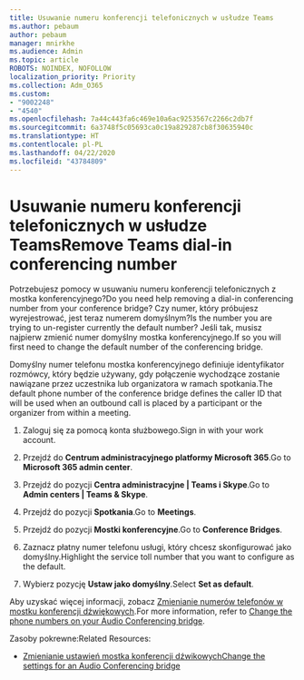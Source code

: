 ```yaml
---
title: Usuwanie numeru konferencji telefonicznych w usłudze Teams
ms.author: pebaum
author: pebaum
manager: mnirkhe
ms.audience: Admin
ms.topic: article
ROBOTS: NOINDEX, NOFOLLOW
localization_priority: Priority
ms.collection: Adm_O365
ms.custom:
- "9002248"
- "4540"
ms.openlocfilehash: 7a44c443fa6c469e10a6ac9253567c2266c2db7f
ms.sourcegitcommit: 6a3748f5c05693ca0c19a829287cb8f30635940c
ms.translationtype: HT
ms.contentlocale: pl-PL
ms.lasthandoff: 04/22/2020
ms.locfileid: "43784809"
---
```

# <a name="remove-teams-dial-in-conferencing-number"></a><span data-ttu-id="b1179-102">Usuwanie numeru konferencji telefonicznych w usłudze Teams</span><span class="sxs-lookup"><span data-stu-id="b1179-102">Remove Teams dial-in conferencing number</span></span>

<span data-ttu-id="b1179-103">Potrzebujesz pomocy w usuwaniu numeru konferencji telefonicznych z mostka konferencyjnego?</span><span class="sxs-lookup"><span data-stu-id="b1179-103">Do you need help removing a dial-in conferencing number from your conference bridge?</span></span> <span data-ttu-id="b1179-104">Czy numer, który próbujesz wyrejestrować, jest teraz numerem domyślnym?</span><span class="sxs-lookup"><span data-stu-id="b1179-104">Is the number you are trying to un-register currently the default number?</span></span> <span data-ttu-id="b1179-105">Jeśli tak, musisz najpierw zmienić numer domyślny mostka konferencyjnego.</span><span class="sxs-lookup"><span data-stu-id="b1179-105">If so you will first need to change the default number of the conferencing bridge.</span></span>

<span data-ttu-id="b1179-106">Domyślny numer telefonu mostka konferencyjnego definiuje identyfikator rozmówcy, który będzie używany, gdy połączenie wychodzące zostanie nawiązane przez uczestnika lub organizatora w ramach spotkania.</span><span class="sxs-lookup"><span data-stu-id="b1179-106">The default phone number of the conference bridge defines the caller ID that will be used when an outbound call is placed by a participant or the organizer from within a meeting.</span></span>

1. <span data-ttu-id="b1179-107">Zaloguj się za pomocą konta służbowego.</span><span class="sxs-lookup"><span data-stu-id="b1179-107">Sign in with your work account.</span></span>

2. <span data-ttu-id="b1179-108">Przejdź do **Centrum administracyjnego platformy Microsoft 365**.</span><span class="sxs-lookup"><span data-stu-id="b1179-108">Go to **Microsoft 365 admin center**.</span></span>

3. <span data-ttu-id="b1179-109">Przejdź do pozycji **Centra administracyjne | Teams i Skype**.</span><span class="sxs-lookup"><span data-stu-id="b1179-109">Go to **Admin centers | Teams & Skype**.</span></span>

4. <span data-ttu-id="b1179-110">Przejdź do pozycji **Spotkania**.</span><span class="sxs-lookup"><span data-stu-id="b1179-110">Go to **Meetings**.</span></span>

5. <span data-ttu-id="b1179-111">Przejdź do pozycji **Mostki konferencyjne**.</span><span class="sxs-lookup"><span data-stu-id="b1179-111">Go to **Conference Bridges**.</span></span>

6. <span data-ttu-id="b1179-112">Zaznacz płatny numer telefonu usługi, który chcesz skonfigurować jako domyślny.</span><span class="sxs-lookup"><span data-stu-id="b1179-112">Highlight the service toll number that you want to configure as the default.</span></span>

7. <span data-ttu-id="b1179-113">Wybierz pozycję **Ustaw jako domyślny**.</span><span class="sxs-lookup"><span data-stu-id="b1179-113">Select **Set as default**.</span></span>

<span data-ttu-id="b1179-114">Aby uzyskać więcej informacji, zobacz [Zmienianie numerów telefonów w mostku konferencji dźwiękowych](https://docs.microsoft.com/microsoftteams/change-the-phone-numbers-on-your-audio-conferencing-bridge).</span><span class="sxs-lookup"><span data-stu-id="b1179-114">For more information, refer to [Change the phone numbers on your Audio Conferencing bridge](https://docs.microsoft.com/microsoftteams/change-the-phone-numbers-on-your-audio-conferencing-bridge).</span></span>

<span data-ttu-id="b1179-115">Zasoby pokrewne:</span><span class="sxs-lookup"><span data-stu-id="b1179-115">Related Resources:</span></span>

- [<span data-ttu-id="b1179-116">Zmienianie ustawień mostka konferencji dźwikowych</span><span class="sxs-lookup"><span data-stu-id="b1179-116">Change the settings for an Audio Conferencing bridge</span></span>](https://docs.microsoft.com/microsoftteams/change-the-settings-for-an-audio-conferencing-bridge)
